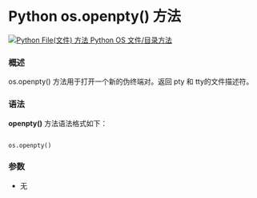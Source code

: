 Python os.openpty() 方法
======================

 [![Python File(文件) 方法](../images/up.gif)
 Python OS 文件/目录方法](os-file-methods.html)


  ### 概述

 os.openpty() 方法用于打开一个新的伪终端对。返回 pty 和 tty的文件描述符。

 ### 语法

 **openpty()** 方法语法格式如下：


```

os.openpty()

```

 ### 参数

  * 无
